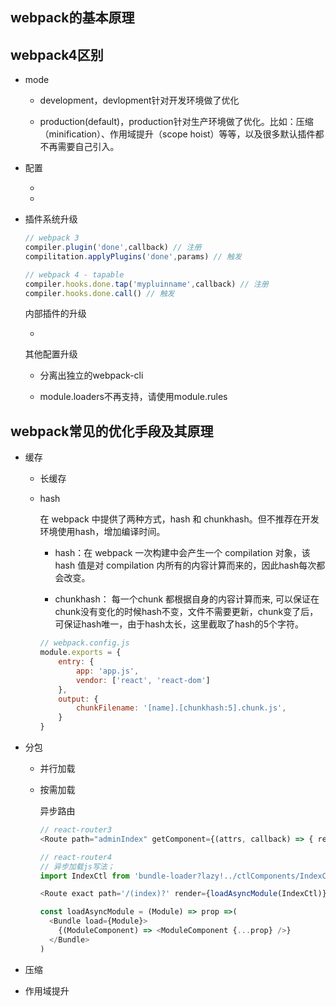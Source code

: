 ## webpack的基本原理



## webpack4区别

* mode

  - development，devlopment针对开发环境做了优化

  - production(default)，production针对生产环境做了优化。比如：压缩（minification）、作用域提升（scope hoist）等等，以及很多默认插件都不再需要自己引入。

* 配置

  - 

  - 

* 插件系统升级

  ```js
  // webpack 3
  compiler.plugin('done',callback) // 注册
  compilitation.applyPlugins('done',params) // 触发

  // webpack 4 - tapable
  compiler.hooks.done.tap('mypluinname',callback) // 注册
  compiler.hooks.done.call() // 触发
  ```

  内部插件的升级

  - 

  其他配置升级

  - 分离出独立的webpack-cli

  - module.loaders不再支持，请使用module.rules



## webpack常见的优化手段及其原理

* 缓存

  - 长缓存

  - hash

    在 webpack 中提供了两种方式，hash 和 chunkhash。但不推荐在开发环境使用hash，增加编译时间。

    + hash：在 webpack 一次构建中会产生一个 compilation 对象，该 hash 值是对 compilation 内所有的内容计算而来的，因此hash每次都会改变。

    + chunkhash： 每一个chunk 都根据自身的内容计算而来, 可以保证在chunk没有变化的时候hash不变，文件不需要更新，chunk变了后，可保证hash唯一，由于hash太长，这里截取了hash的5个字符。

    ```js
    // webpack.config.js
    module.exports = {
        entry: {
            app: 'app.js',
            vendor: ['react', 'react-dom']
        },
        output: {
            chunkFilename: '[name].[chunkhash:5].chunk.js',
        }
    }
    ```

* 分包

  - 并行加载

  - 按需加载

    异步路由

    ```js
    // react-router3
    <Route path="adminIndex" getComponent={(attrs, callback) => { require.ensure([], (require) => { var d = require('../ctlComponents/IndexCtl'); callback(null, d.default); }, 'index'); }} />

    // react-router4
    // 异步加载js写法；
    import IndexCtl from 'bundle-loader?lazy!../ctlComponents/IndexCtl.js';

    <Route exact path='/(index)?' render={loadAsyncModule(IndexCtl)} />

    const loadAsyncModule = (Module) => prop =>(
      <Bundle load={Module}>
        {(ModuleComponent) => <ModuleComponent {...prop} />}
      </Bundle>
    )
    ```

* 压缩


* 作用域提升
